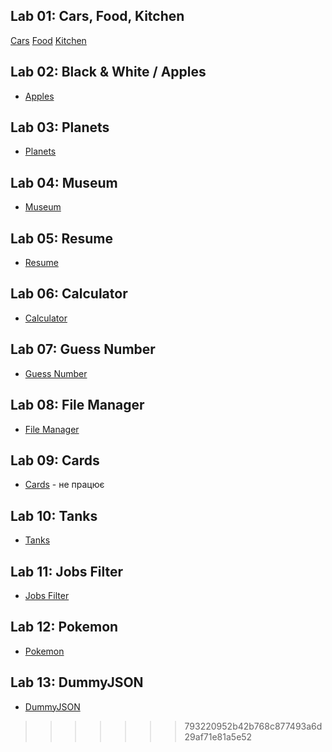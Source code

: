 ## Lab 01: Cars, Food, Kitchen

[Cars](https://html-preview.github.io/?url=https://github.com/ivan06ko/it_labs/blob/main/lab_01/lab_01/index.html)
[Food](https://html-preview.github.io/?url=https://github.com/ivan06ko/it_labs/blob/main/lab_01/lab_02/index.html)
[Kitchen](https://html-preview.github.io/?url=https://github.com/ivan06ko/it_labs/blob/main/lab_01/lab_03/index.html)

## Lab 02: Black & White / Apples
- [Apples](https://html-preview.github.io/?url=https://github.com/ivan06ko/it_labs/blob/main/lab_02/index.html)

## Lab 03: Planets
- [Planets](https://html-preview.github.io/?url=https://github.com/ivan06ko/it_labs/blob/main/lab_03/index.html)

## Lab 04: Museum
- [Museum](https://html-preview.github.io/?url=https://github.com/ivan06ko/it_labs/blob/main/lab_04/index.html)

## Lab 05: Resume
- [Resume](https://html-preview.github.io/?url=https://github.com/ivan06ko/it_labs/blob/main/lab_05/about.html)

## Lab 06: Calculator
- [Calculator](https://html-preview.github.io/?url=https://github.com/ivan06ko/it_labs/blob/main/lab_06/index.html)

## Lab 07: Guess Number
- [Guess Number](https://html-preview.github.io/?url=https://github.com/ivan06ko/it_labs/blob/main/lab_07/index.html)

## Lab 08: File Manager
- [File Manager](https://html-preview.github.io/?url=https://github.com/ivan06ko/it_labs/tree/main/lab_08)

## Lab 09: Cards
- [Cards](https://html-preview.github.io/?url=https://github.com/ivan06ko/it_labs/blob/main/lab_09/index.html) - не працює

## Lab 10: Tanks
- [Tanks](https://html-preview.github.io/?url=https://github.com/ivan06ko/it_labs/blob/main/lab_10/index.html)

## Lab 11: Jobs Filter
- [Jobs Filter](https://html-preview.github.io/?url=https://github.com/ivan06ko/it_labs/blob/main/lab_11/index.html)

## Lab 12: Pokemon
- [Pokemon](https://html-preview.github.io/?url=https://github.com/ivan06ko/it_labs/blob/main/lab_12/index.html)

## Lab 13: DummyJSON
- [DummyJSON](https://html-preview.github.io/?url=https://github.com/ivan06ko/it_labs/blob/main/lab_13/index.html)
>>>>>>> 793220952b42b768c877493a6d29af71e81a5e52
